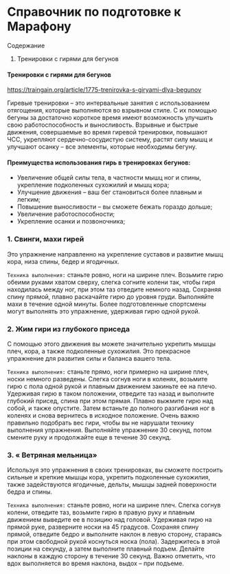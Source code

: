 # Справочник по подготовке к Марафону

Содержание
1. Тренировки с гирями для бегунов




#### Тренировки с гирями для бегунов

https://traingain.org/article/1775-trenirovka-s-giryami-dlya-begunov


Гиревые тренировки – это интервальные занятия с использованием отягощения, которые выполняются во взрывном стиле. 
С их помощью бегуны за достаточно короткое время имеют возможность улучшить свою работоспособность и выносливость. 
Взрывные и быстрые движения, совершаемые во время гиревой тренировки, повышают ЧСС, укрепляют сердечно-сосудистую систему, растят силу мышц и улучшают осанку – все элементы, которые необходимы бегуну. 

#### Преимущества использования гирь в тренировках бегунов:
- Увеличение общей силы тела, в частности мышц ног и спины, укрепление подколенных сухожилий и мышц кора;
- Улучшение движения – ваш бег становиться более плавным и легким;
- Повышение выносливости – вы сможете бежать гораздо дольше;
- Увеличение работоспособности;
- Укрепление осанки и позвоночника;

### 1. Свинги, махи гирей
Это упражнение направленно на укрепление суставов и развитие мышц кора, низа спины, бедер и ягодичных.

`Техника выполнения:` станьте ровно, ноги на ширине плеч. Возьмите гирю обеими руками хватом сверху, слегка согните колени так, чтобы гиря находилась между ног, при этом таз отведите немного назад. Сохраняя спину прямой, плавно раскачайте гирю до уровня груди. Выполняйте махи в течение одной минуты. Более подготовленные спортсмены могут выполнять это упражнение, удерживая гирю одной рукой.


### 2. Жим гири из глубокого приседа

С помощью этого движения вы можете значительно укрепить мышцы плеч, кора, а также подколенные сухожилия. Это прекрасное упражнение для развития силы и баланса вашего тела. 

`Техника выполнения:` станьте прямо, ноги примерно на ширине плеч, носки немного разведены. Слегка согнув ноги в коленях, возьмите гирю с пола одной рукой и плавным движением закиньте ее на плечо. Удерживая гирю в таком положении, отведите таз назад и выполните глубокий присед, спина при этом прямая. Плавно выжмите гирю над собой, и также опустите. Затем встаньте до полного разгибания ног в коленях и снова вернитесь в исходное положение. Очень важно правильно подобрать вес гири, чтобы вы не нарушали технику выполнения упражнения. Выполняйте упражнение 30 секунд, потом смените руку и продолжайте еще в течение 30 секунд.

### 3. « Ветряная мельница»

Используя это упражнения в своих тренировках, вы сможете построить сильные и крепкие мышцы кора, укрепить подколенные сухожилия, также задействуются ягодичные, дельты, мышцы задней поверхности бедра и спины. 

`Техника выполнения:` станьте ровно, ноги на ширине плеч. Слегка согнув колени, отведите таз, возьмите гирю в правую руку и плавным движением выведите ее в позицию над головой. Удерживая гирю на прямой руке, разверните носки на 45 градусов. Сохраняя спину прямой, отведите бедро и выполните наклон в левую сторону, стараясь при этом свободной рукой коснуться носка (пола). Задержитесь в этой позиции на секунду, а затем выполните плавный подъем. Делайте наклоны в каждую сторону в течение 30 секунд. Важно отметить, что вдох выполняется во время наклона, выдох – при подъеме.


